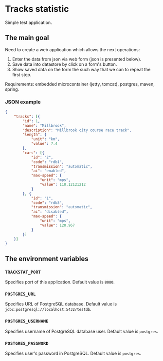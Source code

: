 # Tracks statistic

Simple test application.

## The main goal

Need to create a web application which allows the next operations:
1. Enter the data from json via web form (json is presented below).
2. Save data into datastore by click on a form's button.
3. Show saved data on the form the such way that we can to repeat the first step.

Requirements: embedded microcontainer (jetty, tomcat), postgres, maven, spring.

### JSON example

```json
{
	"tracks": [{
		"id": 1,
		"name": "Millbrook",
		"description": "Millbrook city course race track",
		"length": {
			"unit": "km",
			"value": 7.4
		},
		"cars": [{
			"id": "2",
			"code": "rdb1",
			"transmission": "automatic",
			"ai": "enabled",
			"max-speed": {
				"unit": "mps",
				"value": 110.12121212
			}
		}, {
			"id": "1",
			"code": "rdb3",
			"transmission": "automatic",
			"ai": "disabled",
			"max-speed": {
				"unit": "mps",
				"value": 120.967
			}
		}]
	}]
}
```

## The environment variables

### `TRACKSTAT_PORT`

Specifies port of this application. Default value is `8080`.

### `POSTGRES_URL`

Specifies URL of PostgreSQL database. Default value is `jdbc:postgresql://localhost:5432/testdb`.

### `POSTGRES_USERNAME`

Specifies username of PostgreSQL database user. Default value is `postgres`.

### `POSTGRES_PASSWORD`

Specifies user's password in PostgreSQL. Default value is `postgres`.
